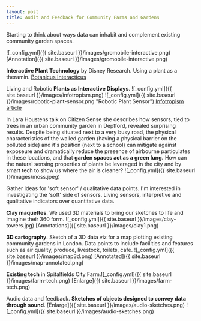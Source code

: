 ```yaml
---
layout: post
title: Audit and Feedback for Community Farms and Gardens
---
```


Starting to think about ways data can inhabit and complement existing community garden spaces.

![_config.yml]({{ site.baseurl }}/images/gromobile-interactive.png)
[Annotation]({{ site.baseurl }}/images/gromobile-interactive.png)

**Interactive Plant Technology** by Disney Research. Using a plant as a theramin.
[Botanicus Interacticus](https://www.youtube.com/watch?v=EcRSKEIucjk)

Living and Robotic **Plants as Interactive Displays**.
![_config.yml]({{ site.baseurl }}/images/infotropism.png) ![_config.yml]({{ site.baseurl }}/images/robotic-plant-sensor.png "Robotic Plant Sensor")
[Infotropism article](http://www.cs.cmu.edu/~akhurst/publications/holstius04-infotropism.pdf)


In Lara Houstens talk on Citizen Sense she describes how sensors, tied to trees in an urban community garden in Deptford, revealed surprising results. Despite being situated next to a very busy road, the physical characteristics of the walled garden (having a physical barrier on the polluted side) and it's position (next to a school) can mitigate against exposeure and dramatically reduce the presence of airbourne particulates in these locations, and that **garden spaces act as a green lung.**  How can the natural sensing properties of plants be leveraged in the city and by smart tech to show us where the air is cleaner?
![_config.yml]({{ site.baseurl }}/images/moss.jpeg)

Gather ideas for 'soft sensor' / qualitative data points. I'm interested in investigating the 'soft' side of sensors. Living sensors, interpretive and qualitative indicators over quantitative data.


**Clay maquettes**. We used 3D materials to bring our sketches to life and imagine their 360 form. ![_config.yml]({{ site.baseurl }}/images/clay-towers.jpg) 
[Annotations]({{ site.baseurl }}/images/clay1.png)


**3D cartography**. Sketch of a 3D data viz for a map plotting existing community gardens in London. Data points to include facilities and features such as air quality, produce, livestock, toilets, cafe.
![_config.yml]({{ site.baseurl }}/images/map3d.png)
[Annotated]({{ site.baseurl }}/images/map-annotated.png)

**Existing tech** in Spitalfields City Farm.![_config.yml]({{ site.baseurl }}/images/farm-tech.png)
[Enlarge]({{ site.baseurl }}/images/farm-tech.png)


Audio data and feedback. **Sketches of objects designed to convey data through sound**. [Enlarge]({{ site.baseurl }}/images/audio-sketches.png)
![_config.yml]({{ site.baseurl }}/images/audio-sketches.png)









